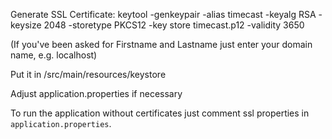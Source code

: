
Generate SSL Certificate:
keytool -genkeypair -alias timecast -keyalg RSA -keysize 2048 -storetype PKCS12 -key
store timecast.p12 -validity 3650

(If you've been asked for Firstname and Lastname just enter your domain name, e.g. localhost)

Put it in /src/main/resources/keystore

Adjust application.properties if necessary

To run the application without certificates just comment ssl properties in ```application.properties```.
